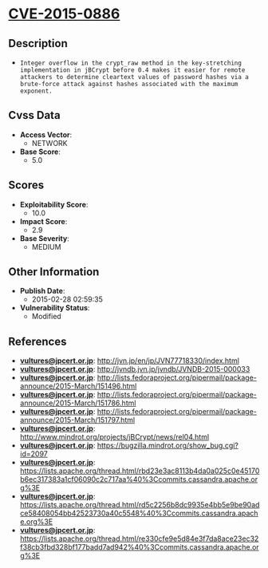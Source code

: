 
# [CVE-2015-0886](http://jvn.jp/en/jp/JVN77718330/index.html)

## Description

- `Integer overflow in the crypt_raw method in the key-stretching implementation in jBCrypt before 0.4 makes it easier for remote attackers to determine cleartext values of password hashes via a brute-force attack against hashes associated with the maximum exponent.`

## Cvss Data

- **Access Vector**:
  - NETWORK
- **Base Score**:
  - 5.0

## Scores

- **Exploitability Score**:
  - 10.0
- **Impact Score**:
  - 2.9
- **Base Severity**:
  - MEDIUM

## Other Information

- **Publish Date**:
  - 2015-02-28 02:59:35
- **Vulnerability Status**:
  - Modified

## References

- **vultures@jpcert.or.jp**: http://jvn.jp/en/jp/JVN77718330/index.html
- **vultures@jpcert.or.jp**: http://jvndb.jvn.jp/jvndb/JVNDB-2015-000033
- **vultures@jpcert.or.jp**: http://lists.fedoraproject.org/pipermail/package-announce/2015-March/151496.html
- **vultures@jpcert.or.jp**: http://lists.fedoraproject.org/pipermail/package-announce/2015-March/151786.html
- **vultures@jpcert.or.jp**: http://lists.fedoraproject.org/pipermail/package-announce/2015-March/151797.html
- **vultures@jpcert.or.jp**: http://www.mindrot.org/projects/jBCrypt/news/rel04.html
- **vultures@jpcert.or.jp**: https://bugzilla.mindrot.org/show_bug.cgi?id=2097
- **vultures@jpcert.or.jp**: https://lists.apache.org/thread.html/rbd23e3ac8113b4da0a025c0e45170b6ec317383a1cf06090c2c717aa%40%3Ccommits.cassandra.apache.org%3E
- **vultures@jpcert.or.jp**: https://lists.apache.org/thread.html/rd5c2256b8dc9935e4bb5e9be90adce58408054bb42523730a40c5548%40%3Ccommits.cassandra.apache.org%3E
- **vultures@jpcert.or.jp**: https://lists.apache.org/thread.html/re330cfe9e5d84e3f7da8ace23ec32f38cb3fbd328bf177badd7ad942%40%3Ccommits.cassandra.apache.org%3E
